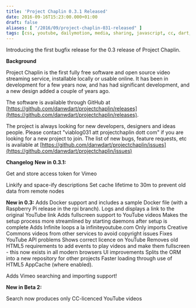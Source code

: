 ```yaml
---
title: 'Project Chaplin 0.3.1 Released'
date: 2016-09-16T15:23:00.000+01:00
draft: false
aliases: [ "/2016/09/project-chaplin-031-released" ]
tags: [css, youtube, dailymotion, media, sharing, javascript, cc, dart, videos, vimeo, free software, chaplin, open source, creativecommons, html5, video, php, project]
---
```


Introducing the first bugfix release for the 0.3 release of Project Chaplin.

**Background**

Project Chaplin is the first fully free software and open source video streaming service, installable locally or usable online. It has been in development for a few years now, and has had significant development, and a new design added a couple of years ago.

The software is available through GitHub at [https://github.com/danwdart/projectchaplin/releases](https://github.com/danwdart/projectchaplin/releases).

The project is always looking for new developers, designers and ideas people. Please contact "viablog031 att projectchaplin dott com" if you are looking for a new project to join. The list of new bugs, feature requests, etc is available at [https://github.com/danwdart/projectchaplin/issues](https://github.com/danwdart/projectchaplin/issues)

**Changelog**
**New in 0.3.1:**


Get and store access token for Vimeo

Linkify and space-ify descriptions
Set cache lifetime to 30m to prevent old data from remote nodes

**New in 0.3:**
Adds Docker support and includes a sample Docker file (with a Raspberry Pi release in the rpi branch).
Logs and displays a link to the original YouTube link
Adds fullscreen support to YouTube videos
Makes the setup process more streamlined by starting daemons after setup is complete
Adds Infinite loops a la infiniteyoutube.com
Only imports Creative Commons videos from other services to avoid copyright issues
Fixes YouTube API problems
Shows correct licence on YouTube
Removes old HTML5 requirements to add events to play videos and make them fullscreen - this now exists in all modern browsers
UI improvements
Splits the ORM into a new repository for other projects
Faster loading through use of HTML5 AppCache (where enabled).


Adds Vimeo searching and importing support!

**New in Beta 2:**

Search now produces only CC-licenced YouTube videos